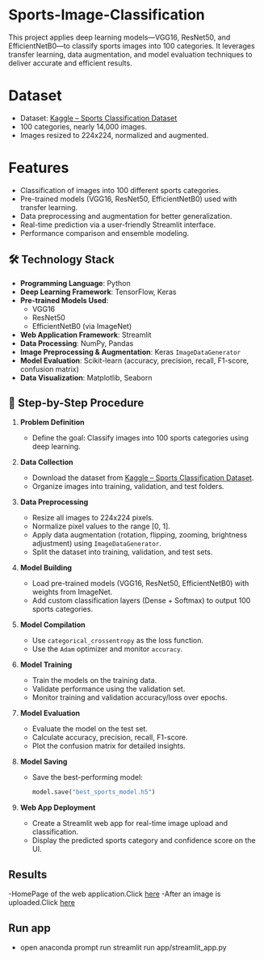 # Sports-Image-Classification
This project applies deep learning models—VGG16, ResNet50, and EfficientNetB0—to classify sports images into 100 categories. It leverages transfer learning, data augmentation, and model evaluation techniques to deliver accurate and efficient results.

# Dataset

- Dataset: [Kaggle – Sports Classification Dataset](https://www.kaggle.com/datasets/gpiosenka/sports-classification)
- 100 categories, nearly 14,000 images.
- Images resized to 224x224, normalized and augmented.
# Features

- Classification of images into 100 different sports categories.
- Pre-trained models (VGG16, ResNet50, EfficientNetB0) used with transfer learning.
- Data preprocessing and augmentation for better generalization.
- Real-time prediction via a user-friendly Streamlit interface.
- Performance comparison and ensemble modeling.

## 🛠️ Technology Stack

- **Programming Language**: Python  
- **Deep Learning Framework**: TensorFlow, Keras  
- **Pre-trained Models Used**:  
  - VGG16  
  - ResNet50  
  - EfficientNetB0 (via ImageNet)  
- **Web Application Framework**: Streamlit  
- **Data Processing**: NumPy, Pandas  
- **Image Preprocessing & Augmentation**: Keras `ImageDataGenerator`  
- **Model Evaluation**: Scikit-learn (accuracy, precision, recall, F1-score, confusion matrix)  
- **Data Visualization**: Matplotlib, Seaborn  

## 📌 Step-by-Step Procedure

1. **Problem Definition**  
   - Define the goal: Classify images into 100 sports categories using deep learning.

2. **Data Collection**  
   - Download the dataset from [Kaggle – Sports Classification Dataset](https://www.kaggle.com/datasets/gpiosenka/sports-classification).  
   - Organize images into training, validation, and test folders.

3. **Data Preprocessing**  
   - Resize all images to 224x224 pixels.  
   - Normalize pixel values to the range [0, 1].  
   - Apply data augmentation (rotation, flipping, zooming, brightness adjustment) using `ImageDataGenerator`.  
   - Split the dataset into training, validation, and test sets.

4. **Model Building**  
   - Load pre-trained models (VGG16, ResNet50, EfficientNetB0) with weights from ImageNet.  
   - Add custom classification layers (Dense + Softmax) to output 100 sports categories.

5. **Model Compilation**  
   - Use `categorical_crossentropy` as the loss function.  
   - Use the `Adam` optimizer and monitor `accuracy`.

6. **Model Training**  
   - Train the models on the training data.  
   - Validate performance using the validation set.  
   - Monitor training and validation accuracy/loss over epochs.

7. **Model Evaluation**  
   - Evaluate the model on the test set.  
   - Calculate accuracy, precision, recall, F1-score.  
   - Plot the confusion matrix for detailed insights.

8. **Model Saving**  
   - Save the best-performing model:  
     ```python
     model.save("best_sports_model.h5")
     ```

9. **Web App Deployment**  
   - Create a Streamlit web app for real-time image upload and classification.  
   - Display the predicted sports category and confidence score on the UI.

## Results
  -HomePage of the web application.Click [here](https://drive.google.com/file/d/1a2EyETNrlzH3B0s2XdvCZscE_BIUwStT/view?usp=sharing)
  -After an image is uploaded.Click [here](https://drive.google.com/file/d/1yF0edkAmi67RqeFZ3f6Gy0XJcTN7Czn-/view?usp=sharing)


## Run app
  - open anaconda prompt run
  streamlit run app/streamlit_app.py
